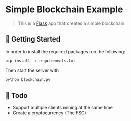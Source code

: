 # Simple Blockchain Example

> This is a [Flask](https://flask.palletsprojects.com/en/2.0.x/) app that creates a simple blockchain.

## 🏁 Getting Started

In order to install the required packages run the following:

```bash
pip install -r requirements.txt
```

Then start the server with

```bash
python blockchain.py
```

## 📝 Todo

- Support multiple clients mining at the same time
- Create a cryptocurrency (The FSC)
